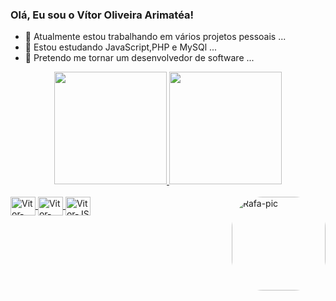 ### Olá, Eu sou o Vítor Oliveira Arimatéa!

- 🔭 Atualmente estou trabalhando em vários projetos pessoais ...
- 🌱 Estou estudando JavaScript,PHP e MySQl ...
- 👯 Pretendo me tornar um desenvolvedor de software ...

<div align="center">
  <a href="https://github.com/VitorArimatea">
  <img height="180rem" src="https://github-readme-stats.vercel.app/api?username=VitorArimatea&show_icons=true&theme=dark&include_all_commits=true&count_private=true"/>
  <img height="180rem" src="https://github-readme-stats.vercel.app/api/top-langs/?username=VitorArimatea&layout=compact&langs_count=7&theme=dark"/>
</div>
<div style="display: inline_block"><br>
    <img align="center" alt="Vitor-HTML" height="30" width="40" src="https://cdn.jsdelivr.net/gh/devicons/devicon/icons/html5/html5-original.svg">
    <img align="center" alt="Vitor-CSS" height="30" width="40" src="https://cdn.jsdelivr.net/gh/devicons/devicon/icons/css3/css3-original.svg">
    <img align="center" alt="Vitor-JS" height="30" width="40" src="https://cdn.jsdelivr.net/gh/devicons/devicon/icons/javascript/javascript-original.svg">
    <img align="right" alt="Rafa-pic" height="150" style="border-radius:50px;" src="">
</div>
